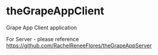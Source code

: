 # theGrapeAppClient

Grape App Client application

For Server - please reference https://github.com/RachelReneeFlores/theGrapeAppServer
